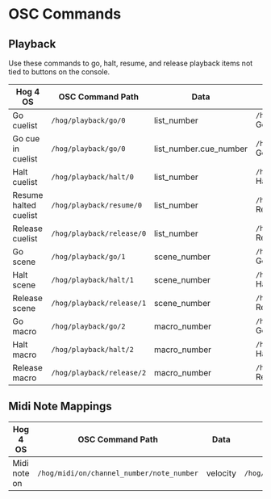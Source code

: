 # OSC Commands

## Playback

Use these commands to go, halt, resume, and release playback items not tied to buttons on the console.

| Hog 4 OS | OSC Command Path | Data | Example |
|----|----|----|----|
|Go cuelist | `/hog/playback/go/0` | list_number | `/hog/playback/go/0/1` Goes CUELIST 1 |
|Go cue in cuelist | `/hog/playback/go/0` | list_number.cue_number | `/hog/playback/go/0/1.5` Goes CUELIST 1 CUE 5 |
|Halt cuelist | `/hog/playback/halt/0` | list_number | `/hog/playback/halt/0/1` Halts CUELIST 1 |
|Resume halted cuelist | `/hog/playback/resume/0` | list_number | `/hog/playback/resume/0/1` Resumes CUELIST 1 |
|Release cuelist | `/hog/playback/release/0` | list_number | `/hog/playback/release/0/1` Releases CUELIST 1 
|Go scene | `/hog/playback/go/1` | scene_number | `/hog/playback/go/1/1` Goes SCENE 1 |
|Halt scene | `/hog/playback/halt/1` | scene_number | `/hog/playback/halt/1/1` Halts SCENE 1 |
|Release scene | `/hog/playback/release/1` | scene_number | `/hog/playback/release/1/1` Releases SCENE 1 |
|Go macro | `/hog/playback/go/2` | macro_number | `/hog/playback/go/2/1` Goes Macro 1 |
|Halt macro | `/hog/playback/halt/2` | macro_number | `/hog/playback/halt/2/1` Halts Macro 1 |
|Release macro | `/hog/playback/release/2` | macro_number | `/hog/playback/go/2/1` Releases Macro 1 |

## Midi Note Mappings

| Hog 4 OS | OSC Command Path | Data | Example |
|----|----|----|----|
| Midi note on | `/hog/midi/on/channel_number/note_number` | velocity | `/hog/midi/on/0/1/2`
